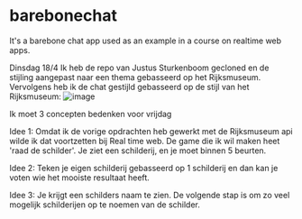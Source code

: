 # barebonechat
It's a barebone chat app used as an example in a course on realtime web apps.

Dinsdag 18/4
Ik heb de repo van Justus Sturkenboom gecloned en de stijling aangepast naar een thema gebasseerd op het Rijksmuseum.
Vervolgens heb ik de chat gestijld gebasseerd op de stijl van het Rijksmuseum:
![image](https://user-images.githubusercontent.com/90199203/232750542-dbee719d-30ca-4a33-91d5-05a03dbd8fe4.png)

Ik moet 3 concepten bedenken voor vrijdag

Idee 1:
Omdat ik de vorige opdrachten heb gewerkt met de Rijksmuseum api wilde ik dat voortzetten bij Real time web. De game die ik wil maken heet 'raad de schilder'. Je ziet een schilderij, en je moet binnen 5 beurten.

Idee 2:
Teken je eigen schilderij gebasseerd op 1 schilderij en dan kan je voten wie het mooiste resultaat heeft.

Idee 3:
Je krijgt een schilders naam te zien. De volgende stap is om zo veel mogelijk schilderijen op te noemen van de schilder.

